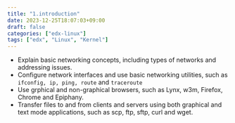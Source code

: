 ```yaml
---
title: "1.introduction"
date: 2023-12-25T18:07:03+09:00
draft: false
categories: ["edx-linux"]
tags: ["edx", "Linux", "Kernel"]
---
```


- Explain basic networking concepts, including types of networks and addressing issues.
- Configure network interfaces and use basic networking utilities, such as `ifconfig, ip, ping, route` and `traceroute`
- Use grphical and non-graphical browsers, such as Lynx, w3m, Firefox, Chrome and Epiphany.
- Transfer files to and from clients and servers using both graphical and text mode applications, such as scp, ftp, sftp, curl and wget.
